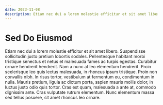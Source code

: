 ```yaml
---
date: 2023-11-08
description: Etiam nec dui a lorem molestie efficitur et sit amet libero. Suspendisse sollicitudin justo pretium lobortis sodales. Pellentesque habitant morbi tristique senectus et netus et malesuada fames ac turpis egestas.
---
```


# Sed Do Eiusmod

Etiam nec dui a lorem molestie efficitur et sit amet libero. Suspendisse sollicitudin justo pretium lobortis sodales. Pellentesque habitant morbi tristique senectus et netus et malesuada fames ac turpis egestas. Curabitur ornare hendrerit hendrerit. Nam a nunc at leo elementum hendrerit. Proin scelerisque leo quis lectus malesuada, in rhoncus ipsum tristique. Proin non convallis nibh. In risus tortor, vestibulum at fermentum eu, condimentum in nulla. Mauris pretium, ligula ac dictum porta, sapien mauris mollis dolor, in luctus justo odio quis tortor. Cras est quam, malesuada a ante at, commodo dignissim ante. Cras vulputate rutrum elementum. Nunc elementum massa sed tellus posuere, sit amet rhoncus leo ornare.

